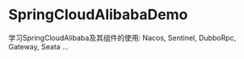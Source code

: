 # SpringCloudAlibabaDemo
学习SpringCloudAlibaba及其组件的使用: Nacos, Sentinel, DubboRpc, Gateway, Seata ...
